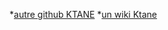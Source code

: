 *[autre github KTANE](https://github.com/dlareau/KTANE-physical/blob/1886ff63d1d6419ffc40cfe18af540e5a0c98d9b/modules/basicWiresModule/instructions.pdf)
*[un wiki Ktane](https://ktane.fandom.com/wiki/Keypad)
